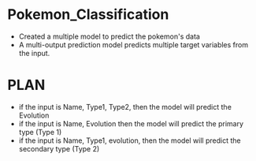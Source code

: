 # Pokemon_Classification
  - Created a multiple model to predict the pokemon's data
  - A multi-output prediction model predicts multiple target variables from the input.
# PLAN
   - if the input is Name, Type1, Type2, then the model will predict the Evolution
   - if the input is Name, Evolution then the model will predict the primary type (Type 1)
   - if the input is Name, Type1, evolution, then the model will predict the secondary type (Type 2)

